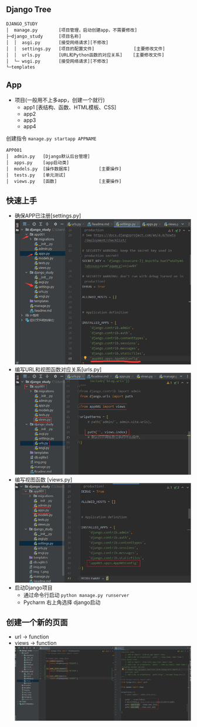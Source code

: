 ## Django Tree
```
DJANGO_STUDY
│  manage.py        [项目管理，启动创建app，不需要修改]
├─django_study      [项目名称]
│  │  asgi.py       [接受网络请求][不修改]
│  │  settings.py   [项目的配置文件]               [主要修改文件]
│  │  urls.py       [URL和Python函数的对应关系]    [主要修改文件]
│  └─ wsgi.py       [接受网络请求][不修改]
└─templates
```
## App  

- 项目(一般用不上多app，创建一个就行)
    - app1 [表结构、函数、HTML模板、CSS]
    - app2
    - app3
    - app4  

创建指令 `manage.py startapp APPNAME`

```
APP001
│  admin.py   [Django默认后台管理]
│  apps.py    [app启动类]
│  models.py  [操作数据库]           [主要操作]
│  tests.py   [单元测试]
│  views.py   [函数]                [主要操作]
```

## 快速上手

- 确保APP已注册[settings.py]
![img.png](img.png)  
- 编写URL和视图函数对应关系[urls.py]  
![img_1.png](img_1.png)  
- 编写视图函数 [views.py]
![img_2.png](img_2.png)  
- 启动Django项目
  - 通过命令行启动 `python manage.py runserver`
  - Pycharm 右上角选择 django启动

## 创建一个新的页面
- url -> function
- views -> function
![img_3.png](img_3.png)